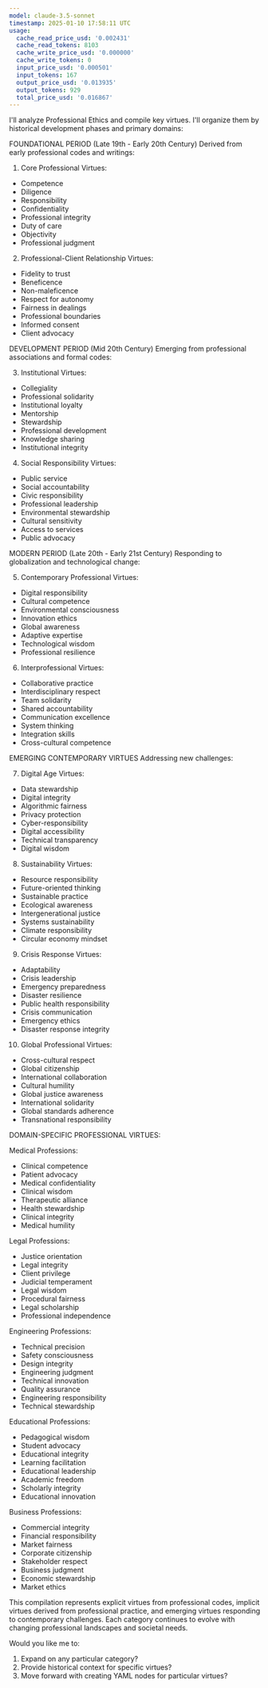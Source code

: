 ```yaml
---
model: claude-3.5-sonnet
timestamp: 2025-01-10 17:58:11 UTC
usage:
  cache_read_price_usd: '0.002431'
  cache_read_tokens: 8103
  cache_write_price_usd: '0.000000'
  cache_write_tokens: 0
  input_price_usd: '0.000501'
  input_tokens: 167
  output_price_usd: '0.013935'
  output_tokens: 929
  total_price_usd: '0.016867'
---
```


I'll analyze Professional Ethics and compile key virtues. I'll organize them by historical development phases and primary domains:

FOUNDATIONAL PERIOD (Late 19th - Early 20th Century)
Derived from early professional codes and writings:

1. Core Professional Virtues:
- Competence
- Diligence
- Responsibility
- Confidentiality
- Professional integrity
- Duty of care
- Objectivity
- Professional judgment

2. Professional-Client Relationship Virtues:
- Fidelity to trust
- Beneficence
- Non-maleficence
- Respect for autonomy
- Fairness in dealings
- Professional boundaries
- Informed consent
- Client advocacy

DEVELOPMENT PERIOD (Mid 20th Century)
Emerging from professional associations and formal codes:

3. Institutional Virtues:
- Collegiality
- Professional solidarity
- Institutional loyalty
- Mentorship
- Stewardship
- Professional development
- Knowledge sharing
- Institutional integrity

4. Social Responsibility Virtues:
- Public service
- Social accountability
- Civic responsibility
- Professional leadership
- Environmental stewardship
- Cultural sensitivity
- Access to services
- Public advocacy

MODERN PERIOD (Late 20th - Early 21st Century)
Responding to globalization and technological change:

5. Contemporary Professional Virtues:
- Digital responsibility
- Cultural competence
- Environmental consciousness
- Innovation ethics
- Global awareness
- Adaptive expertise
- Technological wisdom
- Professional resilience

6. Interprofessional Virtues:
- Collaborative practice
- Interdisciplinary respect
- Team solidarity
- Shared accountability
- Communication excellence
- System thinking
- Integration skills
- Cross-cultural competence

EMERGING CONTEMPORARY VIRTUES
Addressing new challenges:

7. Digital Age Virtues:
- Data stewardship
- Digital integrity
- Algorithmic fairness
- Privacy protection
- Cyber-responsibility
- Digital accessibility
- Technical transparency
- Digital wisdom

8. Sustainability Virtues:
- Resource responsibility
- Future-oriented thinking
- Sustainable practice
- Ecological awareness
- Intergenerational justice
- Systems sustainability
- Climate responsibility
- Circular economy mindset

9. Crisis Response Virtues:
- Adaptability
- Crisis leadership
- Emergency preparedness
- Disaster resilience
- Public health responsibility
- Crisis communication
- Emergency ethics
- Disaster response integrity

10. Global Professional Virtues:
- Cross-cultural respect
- Global citizenship
- International collaboration
- Cultural humility
- Global justice awareness
- International solidarity
- Global standards adherence
- Transnational responsibility

DOMAIN-SPECIFIC PROFESSIONAL VIRTUES:

Medical Professions:
- Clinical competence
- Patient advocacy
- Medical confidentiality
- Clinical wisdom
- Therapeutic alliance
- Health stewardship
- Clinical integrity
- Medical humility

Legal Professions:
- Justice orientation
- Legal integrity
- Client privilege
- Judicial temperament
- Legal wisdom
- Procedural fairness
- Legal scholarship
- Professional independence

Engineering Professions:
- Technical precision
- Safety consciousness
- Design integrity
- Engineering judgment
- Technical innovation
- Quality assurance
- Engineering responsibility
- Technical stewardship

Educational Professions:
- Pedagogical wisdom
- Student advocacy
- Educational integrity
- Learning facilitation
- Educational leadership
- Academic freedom
- Scholarly integrity
- Educational innovation

Business Professions:
- Commercial integrity
- Financial responsibility
- Market fairness
- Corporate citizenship
- Stakeholder respect
- Business judgment
- Economic stewardship
- Market ethics

This compilation represents explicit virtues from professional codes, implicit virtues derived from professional practice, and emerging virtues responding to contemporary challenges. Each category continues to evolve with changing professional landscapes and societal needs.

Would you like me to:
1. Expand on any particular category?
2. Provide historical context for specific virtues?
3. Move forward with creating YAML nodes for particular virtues?